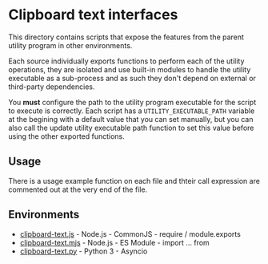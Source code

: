 # Clipboard text interfaces

This directory contains scripts that expose the features from the parent utility program in other environments.

Each source individually exports functions to perform each of the utility operations, they are isolated and use built-in modules to handle the utility executable as a sub-process and as such they don't depend on external or third-party dependencies.

You **must** configure the path to the utility program executable for the script to execute is correctly. Each script has a `UTILITY_EXECUTABLE_PATH` variable at the begining with a default value that you can set manually, but you can also call the update utility executable path function to set this value before using the other exported functions.

## Usage

There is a usage example function on each file and thteir call expression are commented out at the very end of the file.

## Environments

 - [clipboard-text.js](./clipboard-text.js) - Node.js - CommonJS - require / module.exports
 - [clipboard-text.mjs](./clipboard-text.mjs) - Node.js - ES Module -  import ... from
 - [clipboard-text.py](./clipboard-text.py) - Python 3 - Asyncio
